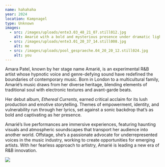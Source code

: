 ```yaml
---
name: hahahaha
year: 2024
location: Kampnagel
type: Unknown
images:
  - src: /images/uploads/ente3.03_48_21_07.still012.jpg
    alt: Amarié with a bold and mysterious presence under dramatic lighting
  - src: /images/uploads/ente3.01_20_37_14.still008.jpg
    alt: me
  - src: /images/uploads/pool_gespraeche.04_20_20_12.still024.jpg
    alt: you
---
```

Amara Patel, known by her stage name Amarié, is an experimental R&B artist whose hypnotic voice and genre-defying sound have redefined the boundaries of contemporary music. Born in London to a multicultural family, Amarié’s music draws from her diverse heritage, blending elements of traditional soul with electronic textures and avant-garde beats.

Her debut album, *Ethereal Currents*, earned critical acclaim for its lush production and emotive storytelling. Themes of empowerment, identity, and vulnerability run through her lyrics, set against a sonic backdrop that’s as bold and captivating as her presence.

Amarié’s live performances are immersive experiences, featuring haunting visuals and atmospheric soundscapes that transport her audience into another world. Offstage, she’s a passionate advocate for underrepresented voices in the music industry, working to create opportunities for emerging artists. With her fearless approach to artistry, Amarié is leading a new era of R&B innovation.

![](/images/uploads/ente3.03_48_21_07.still012.jpg)
